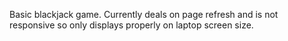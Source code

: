 Basic blackjack game. Currently deals on page refresh and is not responsive so only displays properly on laptop screen size.
